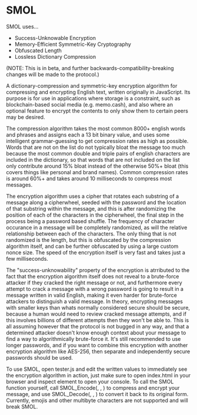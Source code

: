 # SMOL

SMOL uses...
- Success-Unknowable Encryption
- Memory-Efficient Symmetric-Key Cryptography
- Obfuscated Length
- Lossless Dictionary Compression

(NOTE: This is in beta, and further backwards-compatibility-breaking changes will be made to the protocol.)

A dictionary-compression and symmetric-key encryption algorithm for compressing and encrypting English text, written originally in JavaScript. Its purpose is for use in applications where storage is a constraint, such as blockchain-based social media (e.g. memo.cash), and also where an optional feature to encrypt the contents to only show them to certain peers may be desired.

The compression algorithm takes the most common 8000+ english words and phrases and assigns each a 13 bit binary value, and uses some intelligent grammar-guessing to get compression rates as high as possible. Words that are not on the list do not typically bloat the message too much because the most common double and triple pairs of english characters are included in the dictionary, so that words that are not included on the list only contribute around 15% bloat instead of the otherwise 50%+ bloat (this covers things like personal and brand names). Common compression rates is around 60%+ and takes around 10 milliseconds to compress most messages.

The encryption algorithm uses a cipher that rotates each substring of a message along a cipherwheel, seeded with the password and the location of that substring within the message, and this is after randomizing the position of each of the characters in the cipherwheel, the final step in the process being a password based shuffle. The frequency of character occurance in a message will be completely randomized, as will the relative relationship between each of the characters. The only thing that is not randomized is the length, but this is obfuscated by the compression algorithm itself, and can be further obfuscated by using a large custom nonce size. The speed of the encryption itself is very fast and takes just a few milliseconds.

The "success-unknowability" property of the encryption is atrributed to the fact that the encryption algorithm itself does not reveal to a brute-force attacker if they cracked the right message or not, and furthermore every attempt to crack a message with a wrong password is going to result in a message written in valid English, making it even harder for brute-force attackers to distinguish a valid message. In theory, encrypting messages with smaller keys than whats normally considered secure should be secure, because a human would need to review cracked message attempts, and if this involves billions of different attempts then they won't be able to. This is all assuming however that the protocol is not bugged in any way, and that a determined attacker doesn't know enough context about your message to find a way to algorithmically brute-force it. It's still recommended to use longer passwords, and if you want to combine this encryption with another encryption algorithm like AES-256, then separate and independently secure passwords should be used. 

To use SMOL, open tester.js and edit the written values to immediately see the encryption algorithm in action, just make sure to open index.html in your browser and inspect element to open your console. To call the SMOL function yourself, call SMOL_Encode(<msg>, <key>, <nSize>) to compress and encrypt your message, and use SMOL_Decode(<msg>, <key>, <nSize>) to convert it back to its original form. Currently, emojis and other multibyte characters are not supported and will break SMOL.
